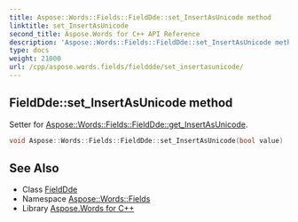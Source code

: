 ```yaml
---
title: Aspose::Words::Fields::FieldDde::set_InsertAsUnicode method
linktitle: set_InsertAsUnicode
second_title: Aspose.Words for C++ API Reference
description: 'Aspose::Words::Fields::FieldDde::set_InsertAsUnicode method. Setter for Aspose::Words::Fields::FieldDde::get_InsertAsUnicode in C++.'
type: docs
weight: 21000
url: /cpp/aspose.words.fields/fielddde/set_insertasunicode/
---
```

## FieldDde::set_InsertAsUnicode method


Setter for [Aspose::Words::Fields::FieldDde::get_InsertAsUnicode](../get_insertasunicode/).

```cpp
void Aspose::Words::Fields::FieldDde::set_InsertAsUnicode(bool value)
```

## See Also

* Class [FieldDde](../)
* Namespace [Aspose::Words::Fields](../../)
* Library [Aspose.Words for C++](../../../)
